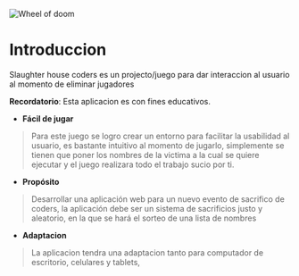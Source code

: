 ![Wheel of doom](https://user-images.githubusercontent.com/50422794/205666417-cf36dec1-6b59-4ba9-be93-d3899380432a.jpg)
<!-- <img alt="Nombre del proyecto" src="https://user-images.githubusercontent.com/50422794/205666670-2fbcd35d-3b76-4ba3-bd37-fc06dbea7189.png"> -->
<h1 align="left"> Introduccion </h1>

Slaughter house coders es un projecto/juego para dar interaccion al usuario al momento de eliminar jugadores

**Recordatorio**: Esta aplicacion es con fines educativos.

- **Fácil de jugar**

> Para este juego se logro crear un entorno para facilitar la usabilidad al usuario, es bastante intuitivo al momento de jugarlo, simplemente se tienen que poner los nombres de la victima a la cual se quiere ejecutar y el juego realizara todo el trabajo sucio por ti.

- **Propósito**

> Desarrollar una aplicación web para un nuevo evento de sacrifico de coders, la aplicación debe ser un sistema de sacrificios justo y aleatorio, en la que se hará el sorteo de una lista de nombres

- **Adaptacion**

> La aplicacion tendra una adaptacion tanto para computador de escritorio, celulares y tablets,
